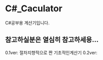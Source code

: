 # C#_Caculator
C#공부용 계산기입니다. 

참고하실분은 열심히 참고하세용...
----------------------
0.1ver: 절차지향적으로 짠 기초적인계산기
0.2ver: 
